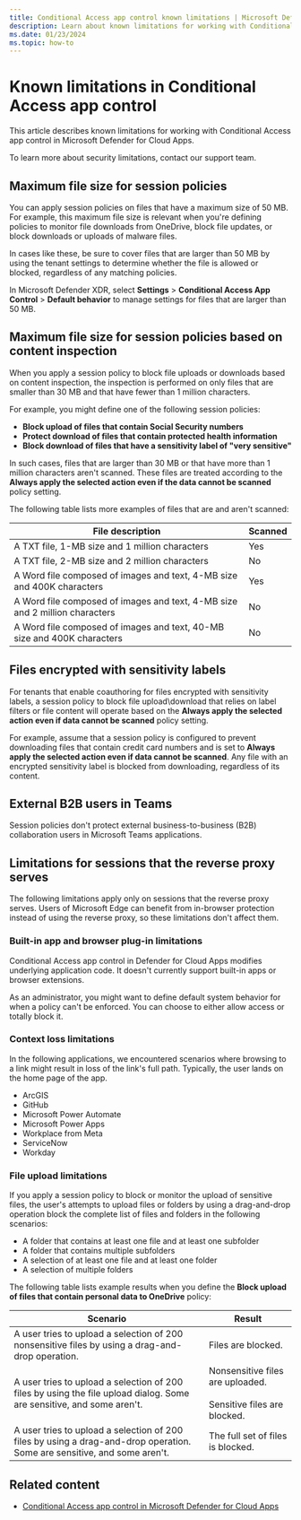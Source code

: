 ```yaml
---
title: Conditional Access app control known limitations | Microsoft Defender for Cloud Apps
description: Learn about known limitations for working with Conditional Access app control in Microsoft Defender for Cloud Apps.
ms.date: 01/23/2024
ms.topic: how-to
---
```


# Known limitations in Conditional Access app control 

This article describes known limitations for working with Conditional Access app control in Microsoft Defender for Cloud Apps.

To learn more about security limitations, contact our support team.

## Maximum file size for session policies

You can apply session policies on files that have a maximum size of 50 MB. For example, this maximum file size is relevant when you're defining policies to monitor file downloads from OneDrive, block file updates, or block downloads or uploads of malware files.

In cases like these, be sure to cover files that are larger than 50 MB by using the tenant settings to determine whether the file is allowed or blocked, regardless of any matching policies.

In Microsoft Defender XDR, select **Settings** > **Conditional Access App Control** > **Default behavior** to manage settings for files that are larger than 50 MB.

## Maximum file size for session policies based on content inspection

When you apply a session policy to block file uploads or downloads based on content inspection, the inspection is performed on only files that are smaller than 30 MB and that have fewer than 1 million characters.

For example, you might define one of the following session policies:

- **Block upload of files that contain Social Security numbers**
- **Protect download of files that contain protected health information**
- **Block download of files that have a sensitivity label of "very sensitive"**

In such cases, files that are larger than 30 MB or that have more than 1 million characters aren't scanned. These files are treated according to the **Always apply the selected action even if the data cannot be scanned** policy setting.

The following table lists more examples of files that are and aren't scanned:

|File description |Scanned |
|---------|---------|
|A TXT file, 1-MB size and 1 million characters |Yes |
|A TXT file, 2-MB size and 2 million characters |No |
|A Word file composed of images and text, 4-MB size and 400K characters | Yes |
|A Word file composed of images and text, 4-MB size and 2 million characters |No |
|A Word file composed of images and text, 40-MB size and 400K characters |No |

## Files encrypted with sensitivity labels

For tenants that enable coauthoring for files encrypted with sensitivity labels, a session policy to block file upload\download that relies on label filters or file content will operate based on the **Always apply the selected action even if data cannot be scanned** policy setting.

For example, assume that a session policy is configured to prevent downloading files that contain credit card numbers and is set to **Always apply the selected action even if data cannot be scanned**. Any file with an encrypted sensitivity label is blocked from downloading, regardless of its content.

## External B2B users in Teams

Session policies don't protect external business-to-business (B2B) collaboration users in Microsoft Teams applications.

## Limitations for sessions that the reverse proxy serves

The following limitations apply only on sessions that the reverse proxy serves. Users of Microsoft Edge can benefit from in-browser protection instead of using the reverse proxy, so these limitations don't affect them.

### Built-in app and browser plug-in limitations

Conditional Access app control in Defender for Cloud Apps modifies underlying application code. It doesn't currently support built-in apps or browser extensions.

As an administrator, you might want to define default system behavior for when a policy can't be enforced. You can choose to either allow access or totally block it.

### Context loss limitations

In the following applications, we encountered scenarios where browsing to a link might result in loss of the link's full path. Typically, the user lands on the home page of the app.

- ArcGIS
- GitHub
- Microsoft Power Automate
- Microsoft Power Apps
- Workplace from Meta
- ServiceNow
- Workday

### File upload limitations

If you apply a session policy to block or monitor the upload of sensitive files, the user's attempts to upload files or folders by using a drag-and-drop operation block the complete list of files and folders in the following scenarios:

- A folder that contains at least one file and at least one subfolder
- A folder that contains multiple subfolders
- A selection of at least one file and at least one folder
- A selection of multiple folders

The following table lists example results when you define the **Block upload of files that contain personal data to OneDrive** policy:

|Scenario |Result |
|---------|---------|
|A user tries to upload a selection of 200 nonsensitive files by using a drag-and-drop operation. |Files are blocked. |
|A user tries to upload a selection of 200 files by using the file upload dialog. Some are sensitive, and some aren't. |Nonsensitive files are uploaded. <br><br>Sensitive files are blocked. |
|A user tries to upload a selection of 200 files by using a drag-and-drop operation. Some are sensitive, and some aren't. |The full set of files is blocked. |

## Related content

- [Conditional Access app control in Microsoft Defender for Cloud Apps](proxy-intro-aad.md)
